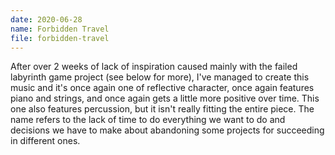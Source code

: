 ```yaml
---
date: 2020-06-28
name: Forbidden Travel
file: forbidden-travel
---
```


After over 2 weeks of lack of inspiration caused mainly with the failed labyrinth game project (see below for more), I've managed to create this music and it's once again one of reflective character, once again features piano and strings, and once again gets a little more positive over time. This one also features percussion, but it isn't really fitting the entire piece. The name refers to the lack of time to do everything we want to do and decisions we have to make about abandoning some projects for succeeding in different ones. 